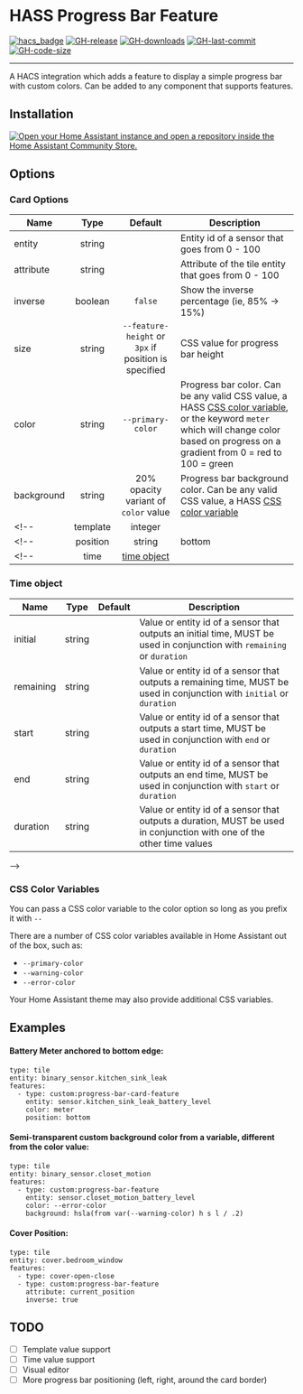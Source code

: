 # HASS Progress Bar Feature

[![hacs_badge](https://img.shields.io/badge/HACS-Custom-41BDF5.svg?style=flat-square)](https://github.com/hacs/integration)
[![GH-release](https://img.shields.io/github/v/release/ytilis/hass-progress-bar-feature.svg?style=flat-square)](https://github.com/ytilis/hass-progress-bar-feature/releases)
[![GH-downloads](https://img.shields.io/github/downloads/ytilis/hass-progress-bar-feature/total?style=flat-square)](https://github.com/ytilis/hass-progress-bar-feature/releases)
[![GH-last-commit](https://img.shields.io/github/last-commit/ytilis/hass-progress-bar-feature.svg?style=flat-square)](https://github.com/ytilis/hass-progress-bar-feature/commits/master)
[![GH-code-size](https://img.shields.io/github/languages/code-size/ytilis/hass-progress-bar-feature.svg?color=red&style=flat-square)](https://github.com/ytilis/hass-progress-bar-feature)

--- 

A HACS integration which adds a feature to display a simple progress bar with custom colors. Can be added to any component that supports features.

## Installation

<a href="https://my.home-assistant.io/redirect/hacs_repository/?owner=ytilis&repository=hass-progress-bar-feature&category=plugin" target="_blank" rel="noreferrer noopener"><img src="https://my.home-assistant.io/badges/hacs_repository.svg" alt="Open your Home Assistant instance and open a repository inside the Home Assistant Community Store." /></a>

## Options

### Card Options

| Name | Type | Default | Description |
|------|:----:|:-------:|-------------|
| entity | string |  | Entity id of a sensor that goes from 0 - 100
| attribute | string |  | Attribute of the tile entity that goes from 0 - 100
| inverse | boolean | `false` | Show the inverse percentage (ie, 85% -> 15%)
| size | string | `--feature-height` or `3px` if position is specified | CSS value for progress bar height
| color | string | `--primary-color` | Progress bar color. Can be any valid CSS value, a HASS [CSS color variable](#css-color-variables), or the keyword `meter` which will change color based on progress on a gradient from 0 = red to 100 = green
| background | string | 20% opacity variant of `color` value | Progress bar background color. Can be any valid CSS value, a HASS [CSS color variable](#css-color-variables)
<!-- | template | integer |  | Template string which evaluates to an integer from 0 - 100 -->
<!-- | position | string | bottom | Progress bar position, only accepts `top` or `bottom` -->
<!-- | time | [time object](#time-object-options) | | Time to derive progress from

### Time object

| Name | Type | Default | Description |
|------|:----:|:-------:|-------------|
| initial | string |  | Value or entity id of a sensor that outputs an initial time, MUST be used in conjunction with `remaining` or `duration`
| remaining | string |  | Value or entity id of a sensor that outputs a remaining time, MUST be used in conjunction with `initial` or `duration`
| start | string |  | Value or entity id of a sensor that outputs a start time, MUST be used in conjunction with `end` or `duration`
| end | string |  | Value or entity id of a sensor that outputs an end time, MUST be used in conjunction with `start` or `duration`
| duration | string |  | Value or entity id of a sensor that outputs a duration, MUST be used in conjunction with one of the other time values
-->
### CSS Color Variables
You can pass a CSS color variable to the color option so long as you prefix it with `--`

There are a number of CSS color variables available in Home Assistant out of the box, such as:
- `--primary-color`
- `--warning-color`
- `--error-color`

Your Home Assistant theme may also provide additional CSS variables.

## Examples

#### Battery Meter anchored to bottom edge:
```
type: tile
entity: binary_sensor.kitchen_sink_leak
features:
  - type: custom:progress-bar-card-feature
    entity: sensor.kitchen_sink_leak_battery_level
    color: meter
    position: bottom
```

#### Semi-transparent custom background color from a variable, different from the color value:
```
type: tile
entity: binary_sensor.closet_motion
features:
  - type: custom:progress-bar-feature
    entity: sensor.closet_motion_battery_level
    color: --error-color
    background: hsla(from var(--warning-color) h s l / .2)
```

#### Cover Position:
```
type: tile
entity: cover.bedroom_window
features:
  - type: cover-open-close
  - type: custom:progress-bar-feature
    attribute: current_position
    inverse: true
```
<!--
#### Machine Cycle Progress
```
type: tile
entity: sensor.washer
name: Washer
progress:
  time:
    initial: {{ state_attr('sensor.washer', 'initial_time') }}
    remaining: {{ state_attr('sensor.washer', 'remain_time') }}
```
-->

## TODO

- [ ] Template value support
- [ ] Time value support
- [ ] Visual editor
- [ ] More progress bar positioning (left, right, around the card border)